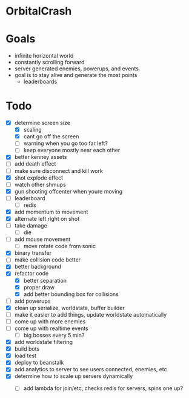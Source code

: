 OrbitalCrash
======


Goals
===

* infinite horizontal world
* constantly scrolling forward
* server generated enemies, powerups, and events
* goal is to stay alive and generate the most points 
  * leaderboards


Todo
===

 * [x] determine screen size
    * [x] scaling
    * [x] cant go off the screen
    * [ ] warning when you go too far left?
    * [ ] keep everyone mostly near each other
 * [x] better kenney assets
 * [ ] add death effect
 * [ ] make sure disconnect and kill work
 * [x] shot explode effect
 * [ ] watch other shmups
 * [x] gun shooting offcenter when youre moving
 * [ ] leaderboard
    * [ ] redis
 * [x] add momentum to movement
 * [x] alternate left right on shot
 * [ ] take damage
    * [ ] die
 * [ ] add mouse movement
    * [ ] move rotate code from sonic
 * [x] binary transfer
 * [ ] make collision code better
 * [x] better background
 * [x] refactor code
     * [x] better separation
     * [x] proper draw
     * [x] add better bounding box for collisions 
 * [ ] add powerups
 * [x] clean up serialize, worldstate, buffer builder
 * [ ] make it easier to add things, update worldstate automatically
 * [ ] come up with more enemies
 * [ ] come up with realtime events
    * [ ] big bosses every 5 min?
 * [x] add worldstate filtering
 * [x] build bots
 * [x] load test
 * [x] deploy to beanstalk
 * [x] add analytics to server to see users connected, enemies, etc
 * [x] determine how to scale up servers dynamically
    * [ ] add lambda for join/etc, checks redis for servers, spins one up?
 
